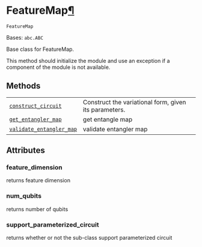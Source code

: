 # FeatureMap[¶](#featuremap "Permalink to this headline")

<span id="undefined" />

`FeatureMap`

Bases: `abc.ABC`

Base class for FeatureMap.

This method should initialize the module and use an exception if a component of the module is not available.

## Methods

|                                                                                                                                                                                                                                                 |                                                       |
| ----------------------------------------------------------------------------------------------------------------------------------------------------------------------------------------------------------------------------------------------- | ----------------------------------------------------- |
| [`construct_circuit`](qiskit.aqua.components.feature_maps.FeatureMap.construct_circuit#qiskit.aqua.components.feature_maps.FeatureMap.construct_circuit "qiskit.aqua.components.feature_maps.FeatureMap.construct_circuit")                     | Construct the variational form, given its parameters. |
| [`get_entangler_map`](qiskit.aqua.components.feature_maps.FeatureMap.get_entangler_map#qiskit.aqua.components.feature_maps.FeatureMap.get_entangler_map "qiskit.aqua.components.feature_maps.FeatureMap.get_entangler_map")                     | get entangle map                                      |
| [`validate_entangler_map`](qiskit.aqua.components.feature_maps.FeatureMap.validate_entangler_map#qiskit.aqua.components.feature_maps.FeatureMap.validate_entangler_map "qiskit.aqua.components.feature_maps.FeatureMap.validate_entangler_map") | validate entangler map                                |

## Attributes

<span id="undefined" />

### feature\_dimension

returns feature dimension

<span id="undefined" />

### num\_qubits

returns number of qubits

<span id="undefined" />

### support\_parameterized\_circuit

returns whether or not the sub-class support parameterized circuit
